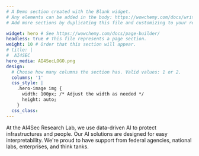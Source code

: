 ```yaml
---
# A Demo section created with the Blank widget.
# Any elements can be added in the body: https://wowchemy.com/docs/writing-markdown-latex/
# Add more sections by duplicating this file and customizing to your requirements.

widget: hero # See https://wowchemy.com/docs/page-builder/
headless: true # This file represents a page section.
weight: 10 # Order that this section will appear.
# title: |
#  AI4SEC
hero_media: AI4SecLOGO.png
design:
  # Choose how many columns the section has. Valid values: 1 or 2.
  columns: '1'
  css_style: |
    .hero-image img {
      width: 100px; /* Adjust the width as needed */
      height: auto;
    }
  css_class:
---
```


<p style="font-size:-1;">
At the AI4Sec Research Lab, we use data-driven AI to protect infrastructures and people. Our AI solutions are designed for easy interpretability. We're proud to have support from federal agencies, national labs, enterprises, and think tanks.
</p>